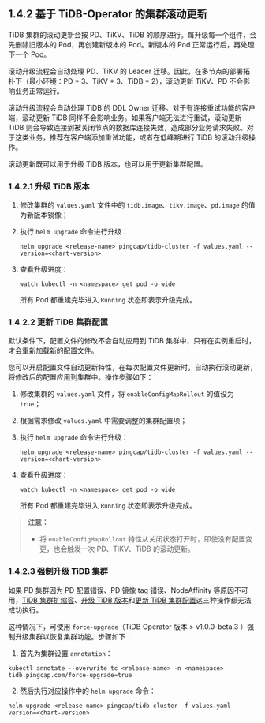 ## 1.4.2 基于 TiDB-Operator 的集群滚动更新

TiDB 集群的滚动更新会按 PD、TiKV、TiDB 的顺序进行。每升级每一个组件，会先删除旧版本的 Pod，再创建新版本的 Pod。新版本的 Pod 正常运行后，再处理下一个 Pod。

滚动升级流程会自动处理 PD、TiKV 的 Leader 迁移。因此，在多节点的部署拓扑下（最小环境：PD \* 3、TiKV \* 3、TiDB \* 2），滚动更新 TiKV、PD 不会影响业务正常运行。

滚动升级流程会自动处理 TiDB 的 DDL Owner 迁移。对于有连接重试功能的客户端，滚动更新 TiDB 同样不会影响业务。如果客户端无法进行重试，滚动更新 TiDB 则会导致连接到被关闭节点的数据库连接失效，造成部分业务请求失败。对于这类业务，推荐在客户端添加重试功能，或者在低峰期进行 TiDB 的滚动升级操作。

滚动更新既可以用于升级 TiDB 版本，也可以用于更新集群配置。

### 1.4.2.1 升级 TiDB 版本

1. 修改集群的 `values.yaml` 文件中的 `tidb.image`、`tikv.image`、`pd.image` 的值为新版本镜像；
2. 执行 `helm upgrade` 命令进行升级：

    ```shell
    helm upgrade <release-name> pingcap/tidb-cluster -f values.yaml --version=<chart-version>
    ```

3. 查看升级进度：

    ```shell
    watch kubectl -n <namespace> get pod -o wide
    ```

    所有 Pod 都重建完毕进入 `Running` 状态即表示升级完成。

### 1.4.2.2 更新 TiDB 集群配置

默认条件下，配置文件的修改不会自动应用到 TiDB 集群中，只有在实例重启时，才会重新加载新的配置文件。

您可以开启配置文件自动更新特性，在每次配置文件更新时，自动执行滚动更新，将修改后的配置应用到集群中。操作步骤如下：

1. 修改集群的 `values.yaml` 文件，将 `enableConfigMapRollout` 的值设为 `true`；
2. 根据需求修改 `values.yaml` 中需要调整的集群配置项；
3. 执行 `helm upgrade` 命令进行升级：

    ```shell
    helm upgrade <release-name> pingcap/tidb-cluster -f values.yaml --version=<chart-version>
    ```

4. 查看升级进度：

    ```shell
    watch kubectl -n <namespace> get pod -o wide
    ```

    所有 Pod 都重建完毕进入 `Running` 状态即表示升级完成。

> **注意：**
>
> - 将 `enableConfigMapRollout` 特性从关闭状态打开时，即使没有配置变更，也会触发一次 PD、TiKV、TiDB 的滚动更新。

### 1.4.2.3 强制升级 TiDB 集群

如果 PD 集群因为 PD 配置错误、PD 镜像 tag 错误、NodeAffinity 等原因不可用，[TiDB 集群扩缩容](/tidb-in-kubernetes/scale-in-kubernetes.md)、[升级 TiDB 版本](#升级-tidb-版本)和[更新 TiDB 集群配置](#更新-tidb-集群配置)这三种操作都无法成功执行。

这种情况下，可使用 `force-upgrade`（TiDB Operator 版本 > v1.0.0-beta.3 ）强制升级集群以恢复集群功能。步骤如下：

1. 首先为集群设置 `annotation`：

```shell
kubectl annotate --overwrite tc <release-name> -n <namespace> tidb.pingcap.com/force-upgrade=true
```

2. 然后执行对应操作中的 `helm upgrade` 命令：

```shell
helm upgrade <release-name> pingcap/tidb-cluster -f values.yaml --version=<chart-version>
```
